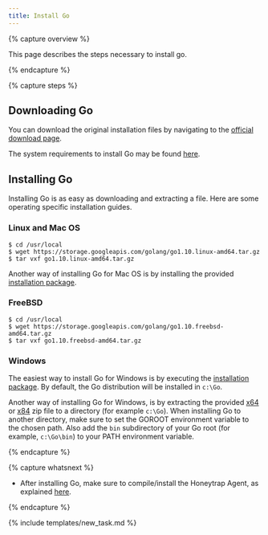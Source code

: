 ```yaml
---
title: Install Go
---
```


{% capture overview %}

This page describes the steps necessary to install go.

{% endcapture %}


{% capture steps %}

## Downloading Go

You can download the original installation files by navigating to the [official download page](https://golang.org/dl/). 

The system requirements to install Go may be found [here](https://golang.org/doc/install#requirements).

## Installing Go

Installing Go is as easy as downloading and extracting a file. Here are some operating specific installation guides.

### Linux and Mac OS

```
$ cd /usr/local
$ wget https://storage.googleapis.com/golang/go1.10.linux-amd64.tar.gz
$ tar vxf go1.10.linux-amd64.tar.gz
```

Another way of installing Go for Mac OS is by installing the provided [installation package](https://golang.org/dl/#featured).

### FreeBSD

```
$ cd /usr/local
$ wget https://storage.googleapis.com/golang/go1.10.freebsd-amd64.tar.gz
$ tar vxf go1.10.freebsd-amd64.tar.gz
```

### Windows

The easiest way to install Go for Windows is by executing the [installation package](https://golang.org/dl/#featured). By default, the Go distribution will be installed in `c:\Go`.

Another way of installing Go for Windows, is by extracting the provided [x64](https://golang.org/dl/#stable) or [x84](https://golang.org/dl/#stable) zip file to a directory (for example `c:\Go`). When installing Go to another directory, make sure to set the GOROOT environment variable to the chosen path. Also add the `bin` subdirectory of your Go root (for example, `c:\Go\bin`) to your PATH environment variable.

{% endcapture %}


{% capture whatsnext %}

* After installing Go, make sure to compile/install the Honeytrap Agent, as explained [here](/docs/setup/agent/compile-honeytrap-agent/).

{% endcapture %}

{% include templates/new_task.md %}
